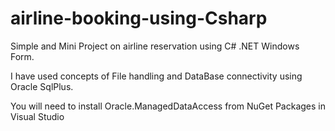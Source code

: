 # airline-booking-using-Csharp
Simple and Mini Project on airline reservation using C# .NET Windows Form.

I have used concepts of File handling and DataBase connectivity using Oracle SqlPlus.

You will need to install Oracle.ManagedDataAccess from NuGet Packages in Visual Studio
